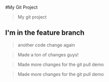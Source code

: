 #My Git Project

>My git project

## I'm in the feature branch

>another code change again

>Made a ton of changes guys!


>Made more changes for the git pull demo

>Made more changes for the git pull demo


